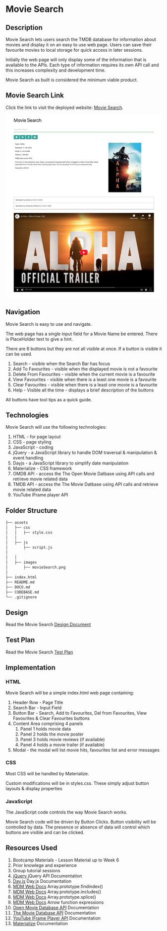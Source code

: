 # Movie Search

## Description
Movie Search lets users search the TMDB database for information about movies and display it on an easy to use web page. Users can save their favourite movies to local storage for quick access in later sessions.

Initially the web page will only display some of the information that is available to the APIs. Each type of information requires its own API call and this increases complexity and development time.

Movie Search as built is considered the minimum viable product.

## Movie Search Link
Click the link to visit the deployed website: [Movie Search][def1].

![Movie Search](assets/images/movieSearch.png)

## Navigation

Movie Search is easy to use and navigate.

The web page has a single input field for a Movie Name be entered. There is PlaceHolder text to give a hint.

There are 6 buttons but they are not all visible at once. If a button is visible it can be used.

1. Search - visible when the Search Bar has focus
2. Add To Favourites - visible when the displayed movie is not a favourite
3. Delete From Favourites - visible when the current movie is a favourite
4. View Favourites - visible when there is a least one movie is a favourite
5. Clear Favourites - visible when there is a least one movie is a favourite
6. Help - Visible all the time - displays a brief description of the buttons

All buttons have tool tips as a quick guide.

## Technologies
Movie Search will use the following technologies:
1. HTML - for page layout
2. CSS - page styling
3. JavaScript - coding
4. jQuery - a JavaScript library to handle DOM traversal & manipulation & event handling 
5. Dayjs - a JavaScript library to simplify date manipulation
6. Materialize - CSS framework
7. OMDB API - access the The Open Movie Datbase using API calls and retrieve movie related data 
8. TMDB API - access the The Movie Datbase using API calls and retrieve movie related data
9. YouTube IFrame player API 

## Folder Structure
```
├── assets
│   ├── css
│   │   ├── style.css
│   │
│   ├── js
│       ├── script.js  
│
│   │
│   ├── images
│       ├── movieSearch.png 
│
├── index.html
├── README.md
├── DOCO.md
├── CODEBASE.md 
└── .gitignore
```

## Design
Read the Movie Search [Design Document](./DESIGN.md)   

## Test Plan
Read the Movie Search [Test Plan](./TESTPLAN.md) 

## Implementation

### HTML
Movie Search will be a simple index.html web page containing:
1. Header Row - Page Title
2. Search Bar - Input Field
3. Button Bar - Search, Add to Favourites, Del from Favourites, View Favourites & Clear Favourites buttons 
4. Content Area comprising 4 panels
    1. Panel 1 holds movie data
    2. Panel 2 holds the movie poster
    3. Panel 3 holds movie reviews (if available)
    4. Panel 4 holds a movie trailer (if available)
5. Modal - the modal will list movie hits, favourites list and error messages

### CSS
Most CSS will be handled by Materialize.

Custom modifications will be in styles.css. These simply adjust button layouts & display properties

### JavaScript
The JavaScript code controls the way Movie Search works.

Movie Search code will be driven by Button Clicks. Button visibility will be controlled by data. The presence or absence of data will control which buttons are visible and can be clicked.

## Resources Used
1. Bootcamp Materials - Lesson Material up to Week 6
2. Prior knowlege and experience
3. Group tutorial sessions
4. [jQuery ][def5] jQuery API Documentation
5. [Day.js][def6] Day.js Documentation
6. [MDM Web Docs][def7] Array.prototype.findindex()
7. [MDM Web Docs][def8] Array.prototype.includes()
8. [MDM Web Docs][def9] Array.prototype.splice()
9. [MDM Web Docs][def10] Arrow function expressions
10. [Open Movie Database API][def2] Documentation
11. [The Movie Database API][def3] Documentation
12. [YouTube IFrame Player API][def11] Documentation
13. [Materialize][def4] Documentation


[def1]: https://dingogap.github.io/moviesearch/
[def2]: https://www.omdbapi.com/
[def3]: https://developer.themoviedb.org/reference/intro/getting-started
[def4]: https://materializecss.com/
[def5]: https://jquery.com/
[def6]: https://day.js.org/en/
[def7]: https://developer.mozilla.org/en-US/docs/Web/JavaScript/Reference/Global_Objects/Array/findIndex
[def8]: https://developer.mozilla.org/en-US/docs/Web/JavaScript/Reference/Global_Objects/Array/includes
[def9]: https://developer.mozilla.org/en-US/docs/Web/JavaScript/Reference/Global_Objects/Array/splice
[def10]:https://developer.mozilla.org/en-US/docs/Web/JavaScript/Reference/Functions/Arrow_functions
[def11]: https://developers.google.com/youtube/iframe_api_reference


